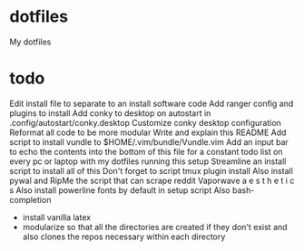 # dotfiles
My dotfiles

# todo
Edit install file to separate to an install software code 
Add ranger config and plugins to install 
Add conky to desktop on autostart in .config/autostart/conky.desktop
Customize conky desktop configuration
Reformat all code to be more modular
Write and explain this README
Add script to install vundle to $HOME/.vim/bundle/Vundle.vim
Add an input bar to echo the contents into the bottom of this file for a constant todo list on every pc or laptop with my dotfiles running this setup
Streamline an install script to install all of this
Don't forget to script tmux plugin install
Also install pywal and 
RipMe the script that can scrape reddit
Vaporwave a e s t h e t i c s
Also install powerline fonts by default in setup script
Also bash-completion
* install vanilla latex
* modularize so that all the directories are created if they don't exist and also clones the repos necessary within each directory 

